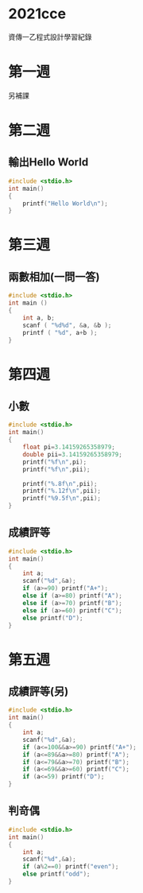# 2021cce
資傳一乙程式設計學習紀錄

# 第一週
另補課

# 第二週
## 輸出Hello World
```C
#include <stdio.h>
int main()
{
    printf("Hello World\n");
}
```

# 第三週
## 兩數相加(一問一答)
```C
#include <stdio.h>
int main ()
{
    int a, b;
    scanf ( "%d%d", &a, &b );
    printf ( "%d", a+b );
}
```

# 第四週
## 小數
```C
#include <stdio.h>
int main()
{
    float pi=3.14159265358979;
    double pii=3.14159265358979;
    printf("%f\n",pi);
    printf("%f\n",pii);

    printf("%.8f\n",pii);
    printf("%.12f\n",pii);
    printf("%9.5f\n",pii);
}
```
## 成績評等
```C
#include <stdio.h>
int main()
{
	int a;
	scanf("%d",&a);
	if (a>=90) printf("A+");
	else if (a>=80) printf("A");
	else if (a>=70) printf("B");
	else if (a>=60) printf("C");
	else printf("D");
}
```

# 第五週
## 成績評等(另)
```C
#include <stdio.h>
int main()
{
    int a;
    scanf("%d",&a);
    if (a<=100&&a>=90) printf("A+");
    if (a<=89&&a>=80) printf("A");
    if (a<=79&&a>=70) printf("B");
    if (a<=69&&a>=60) printf("C");
    if (a<=59) printf("D");
}
```
## 判竒偶
```C
#include <stdio.h>
int main()
{
	int a;
	scanf("%d",&a);
	if (a%2==0) printf("even");
	else printf("odd");
}
```
